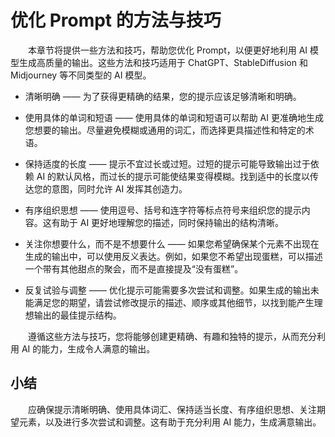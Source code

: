 # 优化 Prompt 的方法与技巧

&emsp;&emsp;本章节将提供一些方法和技巧，帮助您优化 Prompt，以便更好地利用 AI 模型生成高质量的输出。这些方法和技巧适用于 ChatGPT、StableDiffusion 和 Midjourney 等不同类型的 AI 模型。

- 清晰明确 —— 为了获得更精确的结果，您的提示应该足够清晰和明确。

- 使用具体的单词和短语 —— 使用具体的单词和短语可以帮助 AI 更准确地生成您想要的输出。尽量避免模糊或通用的词汇，而选择更具描述性和特定的术语。

- 保持适度的长度 —— 提示不宜过长或过短。过短的提示可能导致输出过于依赖 AI 的默认风格，而过长的提示可能使结果变得模糊。找到适中的长度以传达您的意图，同时允许 AI 发挥其创造力。

- 有序组织思想 —— 使用逗号、括号和连字符等标点符号来组织您的提示内容。这有助于 AI 更好地理解您的描述，同时保持输出的结构清晰。

- 关注你想要什么，而不是不想要什么 —— 如果您希望确保某个元素不出现在生成的输出中，可以使用反义表达。例如，如果您不希望出现蛋糕，可以描述一个带有其他甜点的聚会，而不是直接提及“没有蛋糕”。

- 反复试验与调整 —— 优化提示可能需要多次尝试和调整。如果生成的输出未能满足您的期望，请尝试修改提示的描述、顺序或其他细节，以找到能产生理想输出的最佳提示结构。

&emsp;&emsp;遵循这些方法与技巧，您将能够创建更精确、有趣和独特的提示，从而充分利用 AI 的能力，生成令人满意的输出。

## 小结

&emsp;&emsp;应确保提示清晰明确、使用具体词汇、保持适当长度、有序组织思想、关注期望元素，以及进行多次尝试和调整。这有助于充分利用 AI 能力，生成满意输出。
